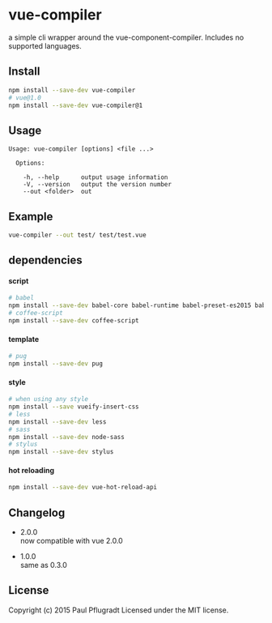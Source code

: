 # vue-compiler

a simple cli wrapper around the vue-component-compiler.
Includes no supported languages.

## Install
```sh
npm install --save-dev vue-compiler
# vue@1.0
npm install --save-dev vue-compiler@1
```

## Usage

```
Usage: vue-compiler [options] <file ...>

  Options:

    -h, --help      output usage information
    -V, --version   output the version number
    --out <folder>  out

```

## Example

```sh
vue-compiler --out test/ test/test.vue
```

## dependencies
#### script
```sh
# babel
npm install --save-dev babel-core babel-runtime babel-preset-es2015 babel-plugin-transform-runtime
# coffee-script
npm install --save-dev coffee-script
```

#### template
```sh
# pug
npm install --save-dev pug
```

#### style
```sh
# when using any style
npm install --save vueify-insert-css
# less
npm install --save-dev less
# sass
npm install --save-dev node-sass
# stylus
npm install --save-dev stylus
```

#### hot reloading

```sh
npm install --save-dev vue-hot-reload-api
```


## Changelog
- 2.0.0  
now compatible with vue 2.0.0  

- 1.0.0  
same as 0.3.0  

## License
Copyright (c) 2015 Paul Pflugradt
Licensed under the MIT license.
